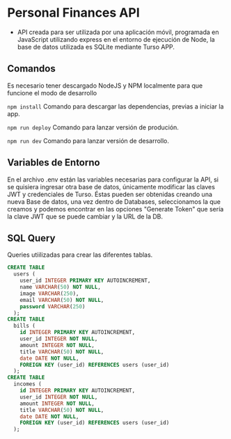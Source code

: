 # Personal Finances API

* API creada para ser utilizada por una aplicación móvil, programada en JavaScript utilizando express en el entorno de ejecución de Node, la base de datos utilizada es SQLite mediante Turso APP.

## Comandos

Es necesario tener descargado NodeJS y NPM localmente para que funcione el modo de desarrollo

`npm install` Comando para descargar las dependencias, previas a iniciar la app.

`npm run deploy` Comando para lanzar versión de produción.

`npm run dev` Comando para lanzar versión de desarrollo.

## Variables de Entorno

En el archivo .env están las variables necesarias para configurar la API, si se quisiera ingresar otra base de datos, únicamente modificar las claves JWT y credenciales de Turso. Éstas pueden ser obtenidas creando una nueva Base de datos, una vez dentro de Databases, seleccionamos la que creamos y podemos encontrar en las opciones "Generate Token" que sería la clave JWT que se puede cambiar y la URL de la DB.


## SQL Query
Queries utiilizadas para crear las diferentes tablas.

```sql
CREATE TABLE
  users (
    user_id INTEGER PRIMARY KEY AUTOINCREMENT,
    name VARCHAR(50) NOT NULL,
    image VARCHAR(250),
    email VARCHAR(50) NOT NULL,
    password VARCHAR(250)
  );
CREATE TABLE
  bills (
    id INTEGER PRIMARY KEY AUTOINCREMENT,
    user_id INTEGER NOT NULL,
    amount INTEGER NOT NULL,
    title VARCHAR(50) NOT NULL,
    date DATE NOT NULL,
    FOREIGN KEY (user_id) REFERENCES users (user_id)
  );
CREATE TABLE
  incomes (
    id INTEGER PRIMARY KEY AUTOINCREMENT,
    user_id INTEGER NOT NULL,
    amount INTEGER NOT NULL,
    title VARCHAR(50) NOT NULL,
    date DATE NOT NULL,
    FOREIGN KEY (user_id) REFERENCES users (user_id)
  );